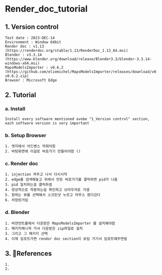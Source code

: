 # Render_doc_tutorial

## 1. Version control

```
Test date : 2023-DEC-14
Environment : Window 64bit
Render doc : v1.13 (https://renderdoc.org/stable/1.13/RenderDoc_1.13_64.msi)
Blender : v3.3.14 (https://www.blender.org/download/release/Blender3.3/blender-3.3.14-windows-x64.msi)
MapsModelsImporter : v0.6.2 (https://github.com/eliemichel/MapsModelsImporter/releases/download/v0.6.2/MapsModelsImporter-v0.6.2.zip)
Browser : Microsoft Edge
```

## 2. Tutorial

### a. Install

```
Install every software mentioned avobe "1_Version control" section, each software version is very important 
```

### b. Setup Browser

```
1. 엣지에서 어드벤스 꺼줘야함
2. 바탕화면에 이걸로 바로가기 만들어야함 ()
```

### c. Render doc

```
1. injection 켜주고 나서 다시시작
2. edge를 검색해놓고 위에서 만든 바로가기를 클릭하면 pid가 나옴
3. pid 일치하는걸 클릭하셈
4. 정상적으로 작동하는걸 확인하고 브라우저로 가셈
5. 원하는 뷰를 선택해서 스크린샷 누르고 마우스 왔다갔다
6. 저장된거임
```

### d. Blender

```
1. 버젼컨트롤에서 다운받은 MapsModelsImporter 를 설치해야함
2. 패키지메니져 가서 다운받은 zip파일로 설치
3. 그리고 그 패키지 선택
4. 이제 임포트가면 rendor doc section이 보임 거기서 임포트해주면됨
```

## 3. References

```
1.
2.
```
